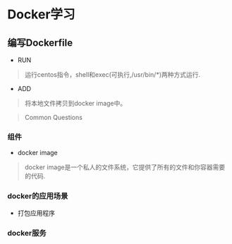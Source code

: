 # Docker学习

## 编写Dockerfile
- RUN     
> 运行centos指令，shell和exec(可执行,/usr/bin/\*)两种方式运行.

- ADD
> 将本地文件拷贝到docker image中。

> Common Questions     




### 组件
- docker image    
> docker image是一个私人的文件系统，它提供了所有的文件和你容器需要的代码.

### docker的应用场景
- 打包应用程序

### docker服务
